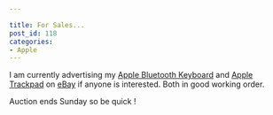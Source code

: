 ```yaml
---

title: For Sales...
post_id: 118
categories: 
- Apple
---
```


I am currently advertising my 
[Apple Bluetooth Keyboard](http://www.ebay.co.uk/itm/261929731627?ssPageName=STRK:MESELX:IT&_trksid=p3984.m1555.l2649) and 
[Apple Trackpad](http://www.ebay.co.uk/itm/261929736347?ssPageName=STRK:MESELX:IT&_trksid=p3984.m1555.l2649) on 
[eBay](http://ebay.co.uk) if anyone is interested. Both in good working order.

Auction ends Sunday so be quick !

 